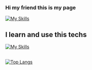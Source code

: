 ### Hi my friend this is my page 
 [![My Skills](https://skillicons.dev/icons?i=github&theme=light)](https://skillicons.dev)

## I learn and use this techs <br>
[![My Skills](https://skillicons.dev/icons?i=html,css,javascript,cpp,cs&theme=light)](https://skillicons.dev)<br><br>

 [![Top Langs](https://github-readme-stats.vercel.app/api/top-langs/?username=harunmyesilyurt&layout=compact&theme=midnight-purple)](https://github.com/harunmyesilyurt/github-readme-stats)

